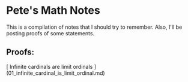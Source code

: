 # Pete's Math Notes

This is a compilation of notes that I should try to remember. Also, I'll be posting proofs of some statements.

## Proofs:
[ Infinite cardinals are limit ordinals ] (01_infinite_cardinal_is_limit_ordinal.md)
